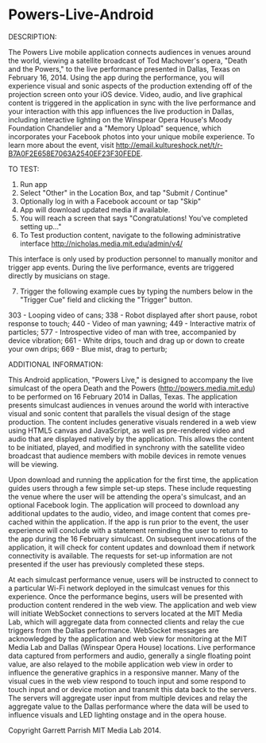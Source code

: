 Powers-Live-Android
===================

DESCRIPTION:

The Powers Live mobile application connects audiences in venues around the world, viewing a satellite broadcast of Tod Machover's opera, "Death and the Powers," to the live performance presented in Dallas, Texas on February 16, 2014. Using the app during the performance, you will experience visual and sonic aspects of the production extending off of the projection screen onto your iOS device. Video, audio, and live graphical content is triggered in the application in sync with the live performance and your interaction with this app influences the live production in Dallas, including interactive lighting on the Winspear Opera House's Moody Foundation Chandelier and a "Memory Upload" sequence, which incorporates your Facebook photos into your unique mobile experience. To learn more about the event, visit http://email.kultureshock.net/t/r-B7A0F2E658E7063A2540EF23F30FEDE.

TO TEST: 
1. Run app
2. Select "Other" in the Location Box, and tap "Submit / Continue"
3. Optionally log in with a Facebook account or tap "Skip" 
4. App will download updated media if available.
5. You will reach a screen that says "Congratulations! You've completed setting up..."
6. To Test production content, navigate to the following administrative interface http://nicholas.media.mit.edu/admin/v4/ 

This interface is only used by production personnel to manually monitor and trigger app events. During the live performance, events are triggered directly by musicians on stage. 

7. Trigger the following example cues by typing the numbers below in the "Trigger Cue" field and clicking the "Trigger" button. 

303 - Looping video of cans; 
338 - Robot displayed after short pause, robot response to touch;
440 - Video of man yawning;
449 - Interactive matrix of particles;
577 - Introspective video of man with tree, accompanied by device vibration;
661 - White drips, touch and drag up or down to create your own drips;
669 - Blue mist, drag to perturb;

ADDITIONAL INFORMATION:

This Android application, "Powers Live," is designed to accompany the live simulcast of the opera Death and the Powers (http://powers.media.mit.edu) to be performed on 16 February 2014 in Dallas, Texas. The application presents simulcast audiences in venues around the world with interactive visual and sonic content that parallels the visual design of the stage production. The content includes generative visuals rendered in a web view using HTML5 canvas and JavaScript, as well as pre-rendered video and audio that are displayed natively by the application. This allows the content to be initiated, played, and modified in synchrony with the satellite video broadcast that audience members with mobile devices in remote venues will be viewing.

Upon download and running the application for the first time, the application guides users through a few simple set-up steps. These include requesting the venue where the user will be attending the opera's simulcast, and an optional Facebook login. The application will proceed to download any additional updates to the audio, video, and image content that comes pre-cached within the application. If the app is run prior to the event, the user experience will conclude with a statement reminding the user to return to the app during the 16 February simulcast. On subsequent invocations of the application, it will check for content updates and download them if network connectivity is available. The requests for set-up information are not presented if the user has previously completed these steps. 

At each simulcast performance venue, users will be instructed to connect to a particular Wi-Fi network deployed in the simulcast venues for this experience. Once the performance begins, users will be presented with production content rendered in the web view. The application and web view will initiate WebSocket connections to servers located at the MIT Media Lab, which will aggregate data from connected clients and relay the cue triggers from the Dallas performance. WebSocket messages are acknowledged by the application and web view for monitoring at the MIT Media Lab and Dallas (Winspear Opera House) locations. Live performance data captured from performers and audio, generally a single floating point value, are also relayed to the mobile application web view in order to influence the generative graphics in a responsive manner. Many of the visual cues in the web view respond to touch input and some respond to touch input and or device motion and transmit this data back to the servers. The servers will aggregate user input from multiple devices and relay the aggregate value to the Dallas performance where the data will be used to influence visuals and LED lighting onstage and in the opera house.

Copyright Garrett Parrish MIT Media Lab 2014.

